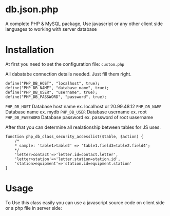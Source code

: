db.json.php
===========

A complete PHP &amp; MySQL package, Use javascript or any other client side languages to working with server database

Installation
===========
At first you need to set the configuration file: `custom.php`




All dabatabe connection details needed. Just fill them right.

```
define("PHP_DB_HOST", "localhost", true);
define("PHP_DB_NAME", "database_name", true);
define("PHP_DB_USER", "username", true);
define("PHP_DB_PASSWORD", "password", true);
```

`PHP_DB_HOST` Database host name ex. localhost or 20.99.48.12
`PHP_DB_NAME` Database name ex. mydb
`PHP_DB_USER` Database username ex. root
`PHP_DB_PASSWORD` Database password ex. password of root uasername


After that you can determine all realationship between tables for JS uses.
```
function php_db_class_security_accesslist($table, $action) {
    /*
    * sample: 'table1>table2' => 'table1.field3=table2.field4';
    */
    'letter>contact'=>'letter.id=contact.letter',
    'letter>station'=>'letter.station=station.id',
    'station>equipment'=>'station.id=equipment.station'
}
```


Usage
===========
To Use this class easily you can use a javascript source code on client side or a php file in server side:
